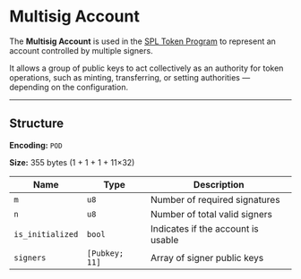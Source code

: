 # Multisig Account

The **Multisig Account** is used in the [SPL Token Program](https://spl.solana.com/token) to represent an account controlled by multiple signers.

It allows a group of public keys to act collectively as an authority for token operations, such as minting, transferring, or setting authorities — depending on the configuration.

---

## Structure

**Encoding:** `POD`

**Size:** 355 bytes (1 + 1 + 1 + 11×32)

| Name | Type | Description |
|------|------|-------------|
| `m` | `u8` | Number of required signatures |
| `n` | `u8` | Number of total valid signers |
| `is_initialized` | `bool` | Indicates if the account is usable |
| `signers` | `[Pubkey; 11]` | Array of signer public keys |
